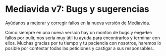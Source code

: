 # Mediavida v7: Bugs y sugerencias
Ayúdanos a mejorar y corregir fallos en la nueva versión de [Mediavida](http://www.mediavida.com/).

Como siempre en una nueva versión hay un montón de bugs y ~~cagadas~~ fallos por pulir, nos sería muy útil tu ayuda para encontrarlos y terminar con ellos. Muchas gracias por tu tiempo y tu paciencia con nosotros, haremos lo posible por contestar todas las peticiones y castigar a sus responsables.
